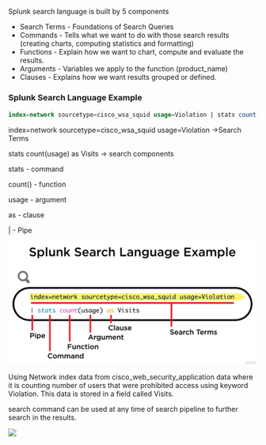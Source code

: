 Splunk search language is built by 5 components

- Search Terms - Foundations of Search Queries
- Commands - Tells what we want to do with those search results (creating charts, computing statistics and formatting)
- Functions - Explain how we want to chart, compute and evaluate the results.
- Arguments - Variables we apply to the function (product_name)
- Clauses - Explains how we want results grouped or defined.

### Splunk Search Language Example

```SQL
index=network sourcetype=cisco_wsa_squid usage=Violation | stats count(usage) as Visits
```

index=network sourcetype=cisco_wsa_squid usage=Violation ->Search Terms

stats count(usage) as Visits -> search components

stats - command

count() - function

usage - argument

as - clause

| - Pipe

![Splunk Search Language Example](screenshots/Splunk_search_language_example.png)


Using Network index data from cisco_web_security_application data where it is counting number of users that were prohibited access using keyword Violation. This data is stored in a field called Visits.

search command can be used at any time of search pipeline to further search in the results.

![](search_pipeline_search.png)